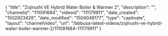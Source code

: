 {
    "title": "Zojirushi VE Hybrid Water Boiler &amp; Warmer 2",
    "description": "",
    "channelid": "111091684",
    "videoid": "111179911",
    "date_created": "1502923428",
    "date_modified": "1504049177",
    "type": "captivate",
    "layout": "channelVideo",
    "url": "\/bbbusa-latest-videos\/zojirushi-ve-hybrid-water-boiler-warmer-2\/111091684-111179911"
}